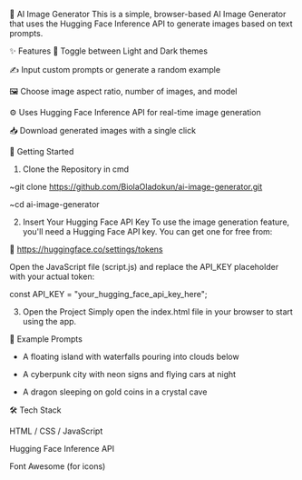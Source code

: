 🧠 AI Image Generator
This is a simple, browser-based AI Image Generator that uses the Hugging Face Inference API to generate images based on text prompts.

✨ Features
🔁 Toggle between Light and Dark themes

✍️ Input custom prompts or generate a random example

🖼️ Choose image aspect ratio, number of images, and model

⚙️ Uses Hugging Face Inference API for real-time image generation

📥 Download generated images with a single click

🚀 Getting Started
1. Clone the Repository in cmd
   
~git clone https://github.com/BiolaOladokun/ai-image-generator.git

~cd ai-image-generator

2. Insert Your Hugging Face API Key
To use the image generation feature, you'll need a Hugging Face API key. You can get one for free from:

🔗 https://huggingface.co/settings/tokens

Open the JavaScript file (script.js) and replace the API_KEY placeholder with your actual token:

const API_KEY = "your_hugging_face_api_key_here";

3. Open the Project
Simply open the index.html file in your browser to start using the app.

📸 Example Prompts
- A floating island with waterfalls pouring into clouds below

- A cyberpunk city with neon signs and flying cars at night

- A dragon sleeping on gold coins in a crystal cave

🛠️ Tech Stack

HTML / CSS / JavaScript

Hugging Face Inference API

Font Awesome (for icons)
